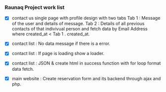 ### Raunaq Project work list


- [x] contact us single page with profile design with two tabs
        Tab 1 : Message of the user and details of message.
        Tab 2 : Details of all previous contacts of that indivivual person and fetch data by Email Address where created_at < Tab 1 . created_at.
- [x] contact list : No data message if there is a error.
- [x] contact list : If page is loading show a loader.
- [x] contact list : JSON & create html in success function with for loop format data fetch.

- [x] main website : Create reservation form and its backend through ajax and php. 
